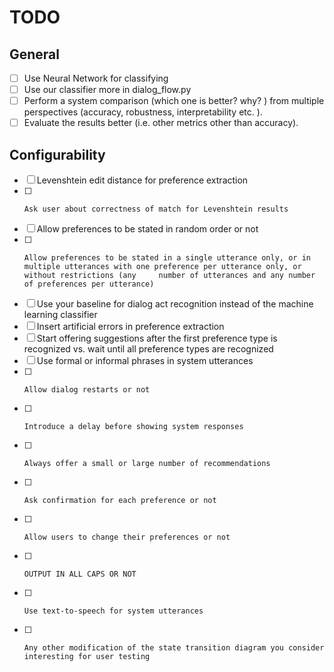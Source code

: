  # TODO
 ## General
 - [ ] Use Neural Network for classifying
 - [ ] Use our classifier more in dialog_flow.py
 - [ ] Perform a system comparison (which one is better? why? ) from multiple perspectives (accuracy, robustness, interpretability etc. ). 
 - [ ] Evaluate the results better (i.e. other metrics other than accuracy). 
 
 ## Configurability
 - [ ] Levenshtein edit distance for preference extraction
 - [ ]     Ask user about correctness of match for Levenshtein results
 - [ ]    Allow preferences to be stated in random order or not
 - [ ]     Allow preferences to be stated in a single utterance only, or in multiple utterances with one preference per utterance only, or without restrictions (any     number of utterances and any number of preferences per utterance)
 - [ ]    Use your baseline for dialog act recognition instead of the machine learning classifier
 - [ ]    Insert artificial errors in preference extraction
 - [ ]    Start offering suggestions after the first preference type is recognized vs. wait until all preference types are recognized
 - [ ]    Use formal or informal phrases in system utterances
 - [ ]     Allow dialog restarts or not
 - [ ]     Introduce a delay before showing system responses
 - [ ]     Always offer a small or large number of recommendations
 - [ ]     Ask confirmation for each preference or not
 - [ ]     Allow users to change their preferences or not
 - [ ]     OUTPUT IN ALL CAPS OR NOT
 - [ ]     Use text-to-speech for system utterances
 - [ ]     Any other modification of the state transition diagram you consider interesting for user testing

